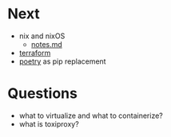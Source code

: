 # Next
- nix and nixOS 
  - [notes.md](~/mds/notes.md)
- [terraform](https://www.terraform.io/intro)
- [poetry](https://python-poetry.org/docs/) as pip replacement

# Questions
- what to virtualize and what to containerize?
- what is toxiproxy?
